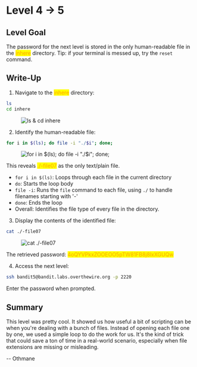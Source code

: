 # Level 4 → 5

## Level Goal

The password for the next level is stored in the only human-readable file in the <mark style="color:orange;">inhere</mark> directory. Tip: if your terminal is messed up, try the `reset` command.



## Write-Up

1. Navigate to the <mark style="color:orange;">inhere</mark> directory:

```sh
ls
cd inhere
```

<figure><img src="../../../.gitbook/assets/image (5).png" alt="ls &#x26; cd inhere"><figcaption></figcaption></figure>

2. Identify the human-readable file:

```sh
for i in $(ls); do file -i "./$i"; done;
```

<figure><img src="../../../.gitbook/assets/image (6).png" alt="for i in $(ls); do file -i &#x22;./$i&#x22;; done;"><figcaption></figcaption></figure>

This reveals <mark style="color:orange;">./-file07</mark> as the only text/plain file.

* `for i in $(ls)`: Loops through each file in the current directory
* `do`: Starts the loop body
* `file -i`: Runs the `file` command to each file, using `./` to handle filenames starting with '-'
* `done`: Ends the loop
* Overall: Identifies the file type of every file in the directory.

3. Display the contents of the identified file:

```sh
cat ./-file07
```

<figure><img src="../../../.gitbook/assets/image (7).png" alt="cat ./-file07"><figcaption></figcaption></figure>

The retrieved password: <mark style="color:orange;">4oQYVPkxZOOEOO5pTW81FB8j8lxXGUQw</mark>

4. Access the next level:

```sh
ssh bandit5@bandit.labs.overthewire.org -p 2220
```

Enter the password when prompted.



## Summary

This level was pretty cool. It showed us how useful a bit of scripting can be when you're dealing with a bunch of files. Instead of opening each file one by one, we used a simple loop to do the work for us. It's the kind of trick that could save a ton of time in a real-world scenario, especially when file extensions are missing or misleading.



\-- Othmane



